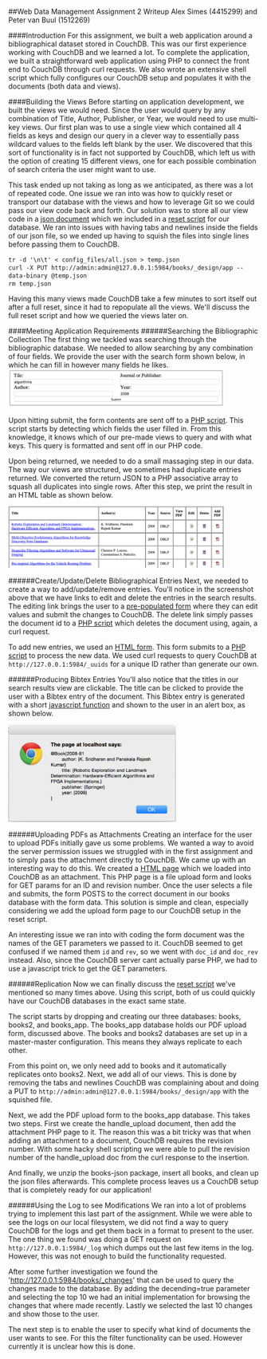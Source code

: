 ##Web Data Management Assignment 2 Writeup
Alex Simes (4415299)  and Peter van Buul (1512269)

####Introduction
For this assignment, we built a web application around a bibliographical dataset stored in CouchDB. This was our first experience working with CouchDB and we learned a lot. To complete the application, we built a straightforward web application using PHP to connect the front end to CouchDB through curl requests. We also wrote an extensive shell script which fully configures our CouchDB setup and populates it with the documents (both data and views).

####Building the Views
Before starting on application development, we built the views we would need. Since the user would query by any combination of Title, Author, Publisher, or Year, we would need to use multi-key views. Our first plan was to use a single view which contained all 4 fields as keys and design our query in a clever way to essentially pass wildcard values to the fields left blank by the user. We discovered that this sort of functionality is in fact not supported by CouchDB, which left us with the option of creating 15 different views, one for each possible combination of search criteria the user might want to use. 

This task ended up not taking as long as we anticipated, as there was a lot of repeated code. One issue we ran into was how to quickly reset or transport our database with the views and how to leverage Git so we could pass our view code back and forth. Our solution was to store all our view code in a [json document](https://github.com/alex9311/Web-Data-Management/blob/master/Assignment2/json/config_files/all.json) which we included in a [reset script](https://github.com/alex9311/Web-Data-Management/blob/master/Assignment2/json/database_reset.sh) for our database.  We ran into issues with having tabs and newlines inside the fields of our json file, so we ended up having to squish the files into single lines before passing them to CouchDB.

```
tr -d '\n\t' < config_files/all.json > temp.json
curl -X PUT http://admin:admin@127.0.0.1:5984/books/_design/app --data-binary @temp.json
rm temp.json
```

Having this many views made CouchDB take a few minutes to sort itself out after a full reset, since it had to repopulate all the views. We'll discuss the full reset script and how we queried the views later on. 


####Meeting Application Requirements 
######Searching the Bibliographic Collection
The first thing we tackled was searching through the bibliographic database. We needed to allow searching by any combination of four fields. We provide the user with the search form shown below, in which he can fill in however many fields he likes.
<img src="resources/report_images/search_form.png" style="width:4.5in"></img>

Upon hitting submit, the form contents are sent off to a [PHP script](https://github.com/alex9311/Web-Data-Management/blob/master/Assignment2/app/handle_search.php). This script starts by detecting which fields the user filled in. From this knowledge, it knows which of our pre-made views to query and with what keys. This query is formatted and sent off in our PHP code. 


Upon being returned, we needed to do a small massaging step in our data. The way our views are structured, we sometimes had duplicate entries returned. We converted the return JSON to a PHP associative array to squash all duplicates into single rows. After this step, we print the result in an HTML table as shown below. 

<img src="resources/report_images/search_result.png" style="width:4.5in"></img>


######Create/Update/Delete Bibliographical Entries
Next, we needed to create a way to add/update/remove entries. You'll notice in the screenshot above that we have links to edit and delete the entries in the search results. The editing link brings the user to a [pre-populated form](https://github.com/alex9311/Web-Data-Management/blob/master/Assignment2/app/edit_form.php) where they can edit values and submit the changes to CouchDB. The delete link simply passes the document id to a [PHP script](https://github.com/alex9311/Web-Data-Management/blob/master/Assignment2/app/handle_delete.php) which deletes the document using, again, a curl request. 


To add new entries, we used an [HTML form](https://github.com/alex9311/Web-Data-Management/blob/master/Assignment2/app/add_form.php). This form submits to a [PHP script](https://github.com/alex9311/Web-Data-Management/blob/master/Assignment2/app/handle_add.php) to process the new data. We used curl requests to query CouchDB at `http://127.0.0.1:5984/_uuids` for a unique ID rather than generate our own. 

######Producing Bibtex Entries
You'll also notice that the titles in our search results view are clickable. The title can be clicked to provide the user with a Bibtex entry of the document. 
This Bibtex entry is generated with a short [javascript function](https://github.com/alex9311/Web-Data-Management/blob/master/Assignment2/app/createBibtex.js) and shown to the user in an alert box, as shown below.

<img src="resources/report_images/bibtex.png" style="width:3.5in"></img>

######Uploading PDFs as Attachments
Creating an interface for the user to upload PDFs initially gave us some problems. We wanted a way to avoid the server permission issues we struggled with in the first assignment and to simply pass the attachment directly to CouchDB. We came up with an interesting way to do this. We created a [HTML page](https://github.com/alex9311/Web-Data-Management/blob/master/Assignment2/json/config_files/handle_attachment.html) which we loaded into CouchDB as an attachment. This PHP page is a file upload form and looks for GET params for an ID and revision number. Once the user selects a file and submits, the form POSTS to the correct document in our books database with the form data. This solution is simple and clean, especially considering we add the upload form page to our CouchDB setup in the reset script.

An interesting issue we ran into with coding the form document was the names of the GET parameters we passed to it. CouchDB seemed to get confused if we named them `id` and `rev`, so we went with `doc_id` and `doc_rev` instead. Also, since the CouchDB server cant actually parse PHP, we had to use a javascript trick to get the GET parameters.

######Replication
Now we can finally discuss the [reset script](https://github.com/alex9311/Web-Data-Management/blob/master/Assignment2/json/database_reset.sh) we've mentioned so many times above. Using this script, both of us could quickly have our CouchDB databases in the exact same state.

The script starts by dropping and creating our three databases: books, books2, and books_app. The books_app database holds our PDF upload form, discussed above. The books and books2 databases are set up in a master-master configuration. This means they always replicate to each other.

From this point on, we only need add to books and it automatically replicates onto books2. Next, we add all of our views. This is done by removing the tabs and newlines CouchDB was complaining about and doing a PUT to `http://admin:admin@127.0.0.1:5984/books/_design/app` with the squished file. 

Next, we add the PDF upload form to the books_app database. This takes two steps. First we create the handle_upload document, then add the attachment PHP page to it. The reason this was a bit tricky was that when adding an attachment to a document, CouchDB requires the revision number. With some hacky shell scripting we were able to pull the revision number of the handle_upload doc from the curl response to the insertion. 

And finally, we unzip the books-json package, insert all books, and clean up the json files afterwards. This complete process leaves us a CouchDB setup that is completely ready for our application!

######Using the Log to see Modifications
We ran into a lot of problems trying to implement this last part of the assignment. While we were able to see the logs on our local filesystem, we did not find a way to query CouchDB for the logs and get them back in a format to present to the user. The one thing we found was doing a GET request on `http://127.0.0.1:5984/_log` which dumps out the last few items in the log. However, this was not enough to build the functionality requested.

After some further investigation we found the 'http://127.0.0.1:5984/books/_changes' that can be used to query the changes made to the database. By adding the decending=true parameter and selecting the top 10 we had an initial implementation for browsing the changes that where made recently. Lastly we selected the last 10 changes and show those to the user. 

The next step is to enable the user to specify what kind of documents the user wants to see. For this the filter functionality can be used. However currently it is unclear how this is done.
